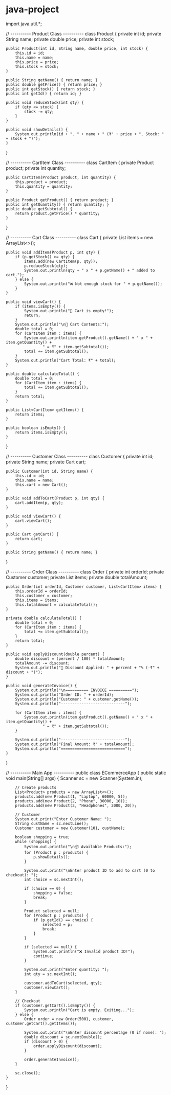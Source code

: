# java-project
import java.util.*;

// ---------- Product Class ----------
class Product {
    private int id;
    private String name;
    private double price;
    private int stock;

    public Product(int id, String name, double price, int stock) {
        this.id = id;
        this.name = name;
        this.price = price;
        this.stock = stock;
    }

    public String getName() { return name; }
    public double getPrice() { return price; }
    public int getStock() { return stock; }
    public int getId() { return id; }

    public void reduceStock(int qty) {
        if (qty <= stock) {
            stock -= qty;
        }
    }

    public void showDetails() {
        System.out.println(id + ". " + name + " (₹" + price + ", Stock: " + stock + ")");
    }
}

// ---------- CartItem Class ----------
class CartItem {
    private Product product;
    private int quantity;

    public CartItem(Product product, int quantity) {
        this.product = product;
        this.quantity = quantity;
    }

    public Product getProduct() { return product; }
    public int getQuantity() { return quantity; }
    public double getSubtotal() {
        return product.getPrice() * quantity;
    }
}

// ---------- Cart Class ----------
class Cart {
    private List<CartItem> items = new ArrayList<>();

    public void addItem(Product p, int qty) {
        if (p.getStock() >= qty) {
            items.add(new CartItem(p, qty));
            p.reduceStock(qty);
            System.out.println(qty + " x " + p.getName() + " added to cart.");
        } else {
            System.out.println("❌ Not enough stock for " + p.getName());
        }
    }

    public void viewCart() {
        if (items.isEmpty()) {
            System.out.println("🛒 Cart is empty!");
            return;
        }
        System.out.println("\n🛒 Cart Contents:");
        double total = 0;
        for (CartItem item : items) {
            System.out.println(item.getProduct().getName() + " x " + item.getQuantity() +
                    " = ₹" + item.getSubtotal());
            total += item.getSubtotal();
        }
        System.out.println("Cart Total: ₹" + total);
    }

    public double calculateTotal() {
        double total = 0;
        for (CartItem item : items) {
            total += item.getSubtotal();
        }
        return total;
    }

    public List<CartItem> getItems() {
        return items;
    }

    public boolean isEmpty() {
        return items.isEmpty();
    }
}

// ---------- Customer Class ----------
class Customer {
    private int id;
    private String name;
    private Cart cart;

    public Customer(int id, String name) {
        this.id = id;
        this.name = name;
        this.cart = new Cart();
    }

    public void addToCart(Product p, int qty) {
        cart.addItem(p, qty);
    }

    public void viewCart() {
        cart.viewCart();
    }

    public Cart getCart() {
        return cart;
    }

    public String getName() { return name; }
}

// ---------- Order Class ----------
class Order {
    private int orderId;
    private Customer customer;
    private List<CartItem> items;
    private double totalAmount;

    public Order(int orderId, Customer customer, List<CartItem> items) {
        this.orderId = orderId;
        this.customer = customer;
        this.items = items;
        this.totalAmount = calculateTotal();
    }

    private double calculateTotal() {
        double total = 0;
        for (CartItem item : items) {
            total += item.getSubtotal();
        }
        return total;
    }

    public void applyDiscount(double percent) {
        double discount = (percent / 100) * totalAmount;
        totalAmount -= discount;
        System.out.println("🎉 Discount Applied: " + percent + "% (-₹" + discount + ")");
    }

    public void generateInvoice() {
        System.out.println("\n========== INVOICE ==========");
        System.out.println("Order ID: " + orderId);
        System.out.println("Customer: " + customer.getName());
        System.out.println("----------------------------");

        for (CartItem item : items) {
            System.out.println(item.getProduct().getName() + " x " + item.getQuantity() +
                    " = ₹" + item.getSubtotal());
        }

        System.out.println("----------------------------");
        System.out.println("Final Amount: ₹" + totalAmount);
        System.out.println("============================");
    }
}

// ---------- Main App ----------
public class ECommerceApp {
    public static void main(String[] args) {
        Scanner sc = new Scanner(System.in);

        // Create products
        List<Product> products = new ArrayList<>();
        products.add(new Product(1, "Laptop", 60000, 5));
        products.add(new Product(2, "Phone", 30000, 10));
        products.add(new Product(3, "Headphones", 2000, 20));

        // Customer
        System.out.print("Enter Customer Name: ");
        String custName = sc.nextLine();
        Customer customer = new Customer(101, custName);

        boolean shopping = true;
        while (shopping) {
            System.out.println("\n📦 Available Products:");
            for (Product p : products) {
                p.showDetails();
            }

            System.out.print("\nEnter product ID to add to cart (0 to checkout): ");
            int choice = sc.nextInt();

            if (choice == 0) {
                shopping = false;
                break;
            }

            Product selected = null;
            for (Product p : products) {
                if (p.getId() == choice) {
                    selected = p;
                    break;
                }
            }

            if (selected == null) {
                System.out.println("❌ Invalid product ID!");
                continue;
            }

            System.out.print("Enter quantity: ");
            int qty = sc.nextInt();

            customer.addToCart(selected, qty);
            customer.viewCart();
        }

        // Checkout
        if (customer.getCart().isEmpty()) {
            System.out.println("Cart is empty. Exiting...");
        } else {
            Order order = new Order(5001, customer, customer.getCart().getItems());

            System.out.print("\nEnter discount percentage (0 if none): ");
            double discount = sc.nextDouble();
            if (discount > 0) {
                order.applyDiscount(discount);
            }

            order.generateInvoice();
        }

        sc.close();
    }
}

